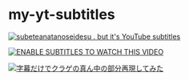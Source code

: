 # my-yt-subtitles

[![subeteanatanoseidesu . but it's YouTube subtitles](https://github.com/user-attachments/assets/921dc5ed-8c1d-4308-ada0-8572eca1ed9f)](https://www.youtube.com/watch?v=I3DaSsYHJ6A "subeteanatanoseidesu . but it's YouTube subtitles")

[![ENABLE SUBTITLES TO WATCH THIS VIDEO](https://github.com/user-attachments/assets/4342247f-5a85-4913-8613-1b55415f8ec8)](https://www.youtube.com/watch?v=RtuoarJuO10 "ENABLE SUBTITLES TO WATCH THIS VIDEO")

[![字幕だけでクラゲの真ん中の部分再現してみた](https://github.com/user-attachments/assets/3c9b9647-dd6b-4856-8d77-4f2f76e3dcb6)](https://www.youtube.com/watch?v=hq9hV1H5Ax0 "字幕だけでクラゲの真ん中の部分再現してみた")
